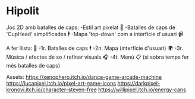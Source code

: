 # Hipolit
Joc 2D amb batalles de caps:
 -Estil art pixelat 💪
 -Batalles de caps de 'CupHead' simplificades 🕴
 -Mapa 'top-down' com a interfície d'usuari 📹

A fer llista: 📝
 -1r. Batalles de caps 🕴
 -2n. Mapa (interfície d'usuari) 🌍
 -3r. Música / efectes de so / refinar visuals 🎧
 -4t. Menú 📋
 (si sobra temps fer més batalles de caps)

Assets:
https://xenophero.itch.io/dance-game-arcade-machine
https://lucapixel.itch.io/pixel-art-game-icons
https://darkpixel-kronovi.itch.io/character-steven-free
https://willipixel.itch.io/energy-cans
